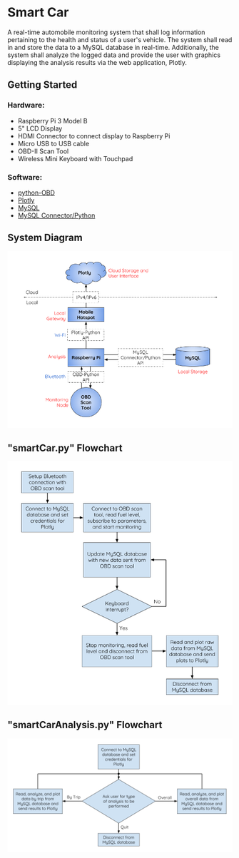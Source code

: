 # Smart Car

A real-time automobile monitoring system that shall log information pertaining to the health and status of a user's vehicle. 
The system shall read in and store the data to a MySQL database in real-time. Additionally, the system shall analyze the 
logged data and provide the user with graphics displaying the analysis results via the web application, Plotly.

## Getting Started

### Hardware:
* Raspberry Pi 3 Model B
* 5" LCD Display
* HDMI Connector to connect display to Raspberry Pi
* Micro USB to USB cable
* OBD-II Scan Tool
* Wireless Mini Keyboard with Touchpad

### Software:
* [python-OBD](http://python-obd.readthedocs.io/en/latest/)
* [Plotly](https://plot.ly/python/getting-started/)
* [MySQL](https://dev.mysql.com/doc/refman/5.7/en/linux-installation.html)
* [MySQL Connector/Python](https://dev.mysql.com/doc/connector-python/en/connector-python-installation.html)


## System Diagram

![alt text](https://raw.githubusercontent.com/apaul24/SmartCar/master/SmartCar_SystemDiagram.png)


## "smartCar.py" Flowchart

![alt text](https://raw.githubusercontent.com/apaul24/SmartCar/master/SmartCar_SystemFlowchart.png)


## "smartCarAnalysis.py" Flowchart

![alt text](https://raw.githubusercontent.com/apaul24/SmartCar/master/SmartCar_AnalysisFlowchart.png)






